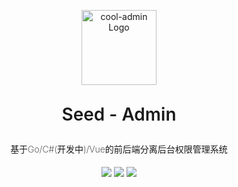 <p align="center" style="margin:30px 0">
  <a href="https://admin.seed-app.com/" target="blank"><img src="https://code-admin-1258623672.cos.ap-beijing.myqcloud.com/logo.png" width="120" alt="cool-admin Logo" /></a>
</p>
<p align="center" style="font-weight: 600;font-size:28px;">Seed - Admin</p>
<h4 align="center" style="font-weight: 200;">基于Go/C#(开发中)/Vue的前后端分离后台权限管理系统 </h4>
<div align="center" style="margin-top:10px;">
	<a href="https://img.shields.io/github/stars/seed-app/seed-admin-vue"><img src="https://img.shields.io/github/stars/seed-app/seed-admin-vue"></a>
	<a href="https://img.shields.io/github/license/seed-app/seed-admin-vue"><img src="https://img.shields.io/github/license/seed-app/seed-admin-vue"></a>
  <a href="https://img.shields.io/badge/seed-app/seed-admin-vue"><img src="https://img.shields.io/badge/SeedAdmin-v1.0.0-green"></a>
</div>